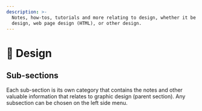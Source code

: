 ```yaml
---
description: >-
  Notes, how-tos, tutorials and more relating to design, whether it be graphic
  design, web page design (HTML), or other design.
---
```


# 🏬 Design

## Sub-sections

Each sub-section is its own category that contains the notes and other valuable information that relates to graphic design (parent section). Any subsection can be chosen on the left side menu.
